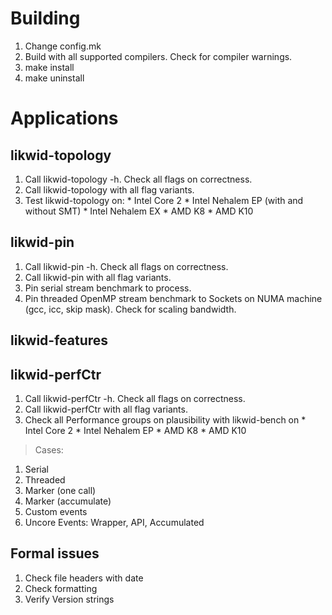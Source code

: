 # Building #

  1. Change config.mk
  1. Build with all supported compilers. Check for compiler warnings.
  1. make install
  1. make uninstall


# Applications #

## likwid-topology ##

  1. Call likwid-topology -h. Check all flags on correctness.
  1. Call likwid-topology with all flag variants.
  1. Test likwid-topology on:
    * Intel Core 2
    * Intel Nehalem EP (with and without SMT)
    * Intel Nehalem EX
    * AMD K8
    * AMD K10

## likwid-pin ##

  1. Call likwid-pin -h. Check all flags on correctness.
  1. Call likwid-pin with all flag variants.
  1. Pin serial stream benchmark to process.
  1. Pin threaded OpenMP stream benchmark to Sockets on NUMA machine (gcc, icc, skip mask). Check for scaling bandwidth.

## likwid-features ##


## likwid-perfCtr ##

  1. Call likwid-perfCtr -h. Check all flags on correctness.
  1. Call likwid-perfCtr with all flag variants.
  1. Check all Performance groups on plausibility with likwid-bench on
    * Intel Core 2
    * Intel Nehalem EP
    * AMD K8
    * AMD K10
> Cases:
  1. Serial
  1. Threaded
  1. Marker (one call)
  1. Marker (accumulate)
  1. Custom events
  1. Uncore Events: Wrapper, API, Accumulated

## Formal issues ##

  1. Check file headers with date
  1. Check formatting
  1. Verify Version strings